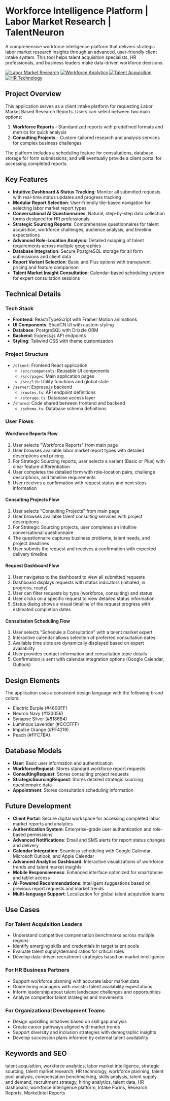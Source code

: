 # Workforce Intelligence Platform | Labor Market Research | TalentNeuron

A comprehensive workforce intelligence platform that delivers strategic labor market research insights through an advanced, user-friendly client intake system. This tool helps talent acquisition specialists, HR professionals, and business leaders make data-driven workforce decisions.

[![Labor Market Research](https://img.shields.io/badge/Labor%20Market-Research-4600FF)](https://github.com/yourusername/workforce-intelligence-platform)
[![Workforce Analytics](https://img.shields.io/badge/Workforce-Analytics-130056)](https://github.com/yourusername/workforce-intelligence-platform)
[![Talent Acquisition](https://img.shields.io/badge/Talent-Acquisition-FF4219)](https://github.com/yourusername/workforce-intelligence-platform)
[![HR Technology](https://img.shields.io/badge/HR-Technology-8186B4)](https://github.com/yourusername/workforce-intelligence-platform)

## Project Overview

This application serves as a client intake platform for requesting Labor Market Based Research Reports. Users can select between two main options:

1. **Workforce Reports** - Standardized reports with predefined formats and metrics for quick analysis
2. **Consulting Projects** - Custom-tailored research and analysis services for complex business challenges

The platform includes a scheduling feature for consultations, database storage for form submissions, and will eventually provide a client portal for accessing completed reports.

## Key Features

- **Intuitive Dashboard & Status Tracking**: Monitor all submitted requests with real-time status updates and progress tracking
- **Modular Report Selection**: User-friendly tile-based navigation for selecting labor market report types
- **Conversational AI Questionnaires**: Natural, step-by-step data collection forms designed for HR professionals
- **Strategic Sourcing Reports**: Comprehensive questionnaires for talent acquisition, workforce challenges, audience analysis, and timeline expectations
- **Advanced Role-Location Analysis**: Detailed mapping of talent requirements across multiple geographies
- **Database Integration**: Secure PostgreSQL storage for all form submissions and client data
- **Report Variant Selection**: Basic and Plus options with transparent pricing and feature comparison
- **Talent Market Insight Consultation**: Calendar-based scheduling system for expert consultation sessions

## Technical Details

### Tech Stack
- **Frontend**: React/TypeScript with Framer Motion animations
- **UI Components**: ShadCN UI with custom styling
- **Database**: PostgreSQL with Drizzle ORM
- **Backend**: Express.js API endpoints
- **Styling**: Tailwind CSS with theme customization

### Project Structure
- `/client`: Frontend React application
  - `/src/components`: Reusable UI components
  - `/src/pages`: Main application pages
  - `/src/lib`: Utility functions and global state
- `/server`: Express.js backend
  - `/routes.ts`: API endpoint definitions
  - `/storage.ts`: Database access layer
- `/shared`: Code shared between frontend and backend
  - `/schema.ts`: Database schema definitions

### User Flows

#### Workforce Reports Flow
1. User selects "Workforce Reports" from main page
2. User browses available labor market report types with detailed descriptions and pricing
3. For Strategic Sourcing reports, user selects a variant (Basic or Plus) with clear feature differentiation
4. User completes the detailed form with role-location pairs, challenge descriptions, and timeline requirements
5. User receives a confirmation with request status and next steps information

#### Consulting Projects Flow
1. User selects "Consulting Projects" from main page
2. User browses available talent consulting services with project descriptions
3. For Strategic Sourcing projects, user completes an intuitive conversational questionnaire
4. The questionnaire captures business problems, talent needs, and project deadlines
5. User submits the request and receives a confirmation with expected delivery timeline

#### Request Dashboard Flow
1. User navigates to the dashboard to view all submitted requests
2. Dashboard displays requests with status indicators (initiated, in progress, ready)
3. User can filter requests by type (workforce, consulting) and status
4. User clicks on a specific request to view detailed status information
5. Status dialog shows a visual timeline of the request progress with estimated completion dates

#### Consultation Scheduling Flow
1. User selects "Schedule a Consultation" with a talent market expert
2. Interactive calendar allows selection of preferred consultation dates
3. Available time slots are dynamically displayed based on expert availability
4. User provides contact information and consultation topic details
5. Confirmation is sent with calendar integration options (Google Calendar, Outlook)

## Design Elements

The application uses a consistent design language with the following brand colors:
- Electric Burple (#4600FF)
- Neuron Navy (#130056)
- Synapse Silver (#8186B4)
- Luminous Lavender (#CCCFFF)
- Impulse Orange (#FF4219)
- Peach (#FFC7BA)

## Database Models

- **User**: Basic user information and authentication
- **WorkforceRequest**: Stores standard workforce report requests
- **ConsultingRequest**: Stores consulting project requests
- **StrategicSourcingRequest**: Stores detailed strategic sourcing questionnaire data
- **Appointment**: Stores consultation scheduling information

## Future Development

- **Client Portal**: Secure digital workspace for accessing completed labor market reports and analytics
- **Authentication System**: Enterprise-grade user authentication and role-based permissions
- **Advanced Notifications**: Email and SMS alerts for report status changes and delivery
- **Calendar Integration**: Seamless scheduling with Google Calendar, Microsoft Outlook, and Apple Calendar
- **Advanced Analytics Dashboard**: Interactive visualizations of workforce trends and talent market insights
- **Mobile Responsiveness**: Enhanced interface optimized for smartphone and tablet access
- **AI-Powered Recommendations**: Intelligent suggestions based on previous report requests and market trends
- **Multi-language Support**: Localization for global talent acquisition teams

## Use Cases

### For Talent Acquisition Leaders
- Understand competitive compensation benchmarks across multiple regions
- Identify emerging skills and credentials in target talent pools
- Evaluate talent supply/demand ratios for critical roles
- Develop data-driven recruitment strategies based on market intelligence

### For HR Business Partners
- Support workforce planning with accurate labor market data
- Guide hiring managers with realistic talent availability expectations
- Inform leadership about talent landscape challenges and opportunities
- Analyze competitor talent strategies and movements

### For Organizational Development Teams
- Design upskilling initiatives based on skill gap analysis
- Create career pathways aligned with market trends
- Support diversity and inclusion strategies with demographic insights
- Develop succession plans informed by external talent availability

## Keywords and SEO

talent acquisition, workforce analytics, labor market intelligence, strategic sourcing, talent market research, HR technology, workforce planning, talent pool analysis, compensation benchmarking, skills analysis, talent supply and demand, recruitment strategy, hiring analytics, talent data, HR dashboard, workforce intelligence platform, Intake Forms, Research Reports, MarketIntel Reports
